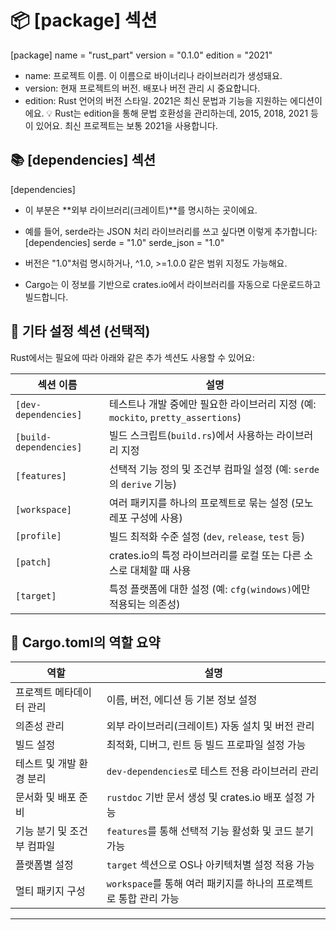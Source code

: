 # 📦 [package] 섹션
[package]
name = "rust_part"
version = "0.1.0"
edition = "2021"


- name: 프로젝트 이름. 이 이름으로 바이너리나 라이브러리가 생성돼요.
- version: 현재 프로젝트의 버전. 배포나 버전 관리 시 중요합니다.
- edition: Rust 언어의 버전 스타일. 2021은 최신 문법과 기능을 지원하는 에디션이에요.
💡 Rust는 edition을 통해 문법 호환성을 관리하는데, 2015, 2018, 2021 등이 있어요. 최신 프로젝트는 보통 2021을 사용합니다.


## 📚 [dependencies] 섹션
[dependencies]


- 이 부분은 **외부 라이브러리(크레이트)**를 명시하는 곳이에요.
- 예를 들어, serde라는 JSON 처리 라이브러리를 쓰고 싶다면 이렇게 추가합니다:
[dependencies]
serde = "1.0"
serde_json = "1.0"


- 버전은 "1.0"처럼 명시하거나, ^1.0, >=1.0.0 같은 범위 지정도 가능해요.
- Cargo는 이 정보를 기반으로 crates.io에서 라이브러리를 자동으로 다운로드하고 빌드합니다.

## 🔧 기타 설정 섹션 (선택적)
Rust에서는 필요에 따라 아래와 같은 추가 섹션도 사용할 수 있어요:


| **섹션 이름**         | **설명**                                                                 |
|------------------------|--------------------------------------------------------------------------|
| `[dev-dependencies]`   | 테스트나 개발 중에만 필요한 라이브러리 지정 (예: `mockito`, `pretty_assertions`) |
| `[build-dependencies]` | 빌드 스크립트(`build.rs`)에서 사용하는 라이브러리 지정                   |
| `[features]`           | 선택적 기능 정의 및 조건부 컴파일 설정 (예: `serde`의 `derive` 기능)     |
| `[workspace]`          | 여러 패키지를 하나의 프로젝트로 묶는 설정 (모노레포 구성에 사용)         |
| `[profile]`            | 빌드 최적화 수준 설정 (`dev`, `release`, `test` 등)                      |
| `[patch]`              | crates.io의 특정 라이브러리를 로컬 또는 다른 소스로 대체할 때 사용       |
| `[target]`             | 특정 플랫폼에 대한 설정 (예: `cfg(windows)`에만 적용되는 의존성)         |



## 📁 Cargo.toml의 역할 요약

| **역할**                     | **설명**                                                                 |
|------------------------------|--------------------------------------------------------------------------|
| 프로젝트 메타데이터 관리     | 이름, 버전, 에디션 등 기본 정보 설정                                     |
| 의존성 관리                  | 외부 라이브러리(크레이트) 자동 설치 및 버전 관리                         |
| 빌드 설정                    | 최적화, 디버그, 린트 등 빌드 프로파일 설정 가능                         |
| 테스트 및 개발 환경 분리     | `dev-dependencies`로 테스트 전용 라이브러리 관리                         |
| 문서화 및 배포 준비          | `rustdoc` 기반 문서 생성 및 crates.io 배포 설정 가능                    |
| 기능 분기 및 조건부 컴파일   | `features`를 통해 선택적 기능 활성화 및 코드 분기 가능                   |
| 플랫폼별 설정                | `target` 섹션으로 OS나 아키텍처별 설정 적용 가능                         |
| 멀티 패키지 구성             | `workspace`를 통해 여러 패키지를 하나의 프로젝트로 통합 관리 가능        |

---


